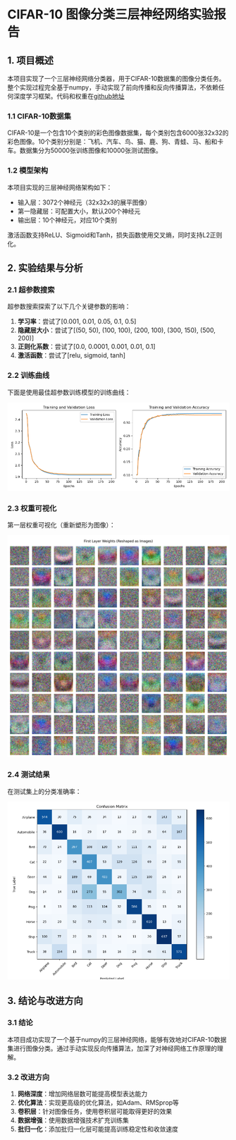 # CIFAR-10 图像分类三层神经网络实验报告

## 1. 项目概述

本项目实现了一个三层神经网络分类器，用于CIFAR-10数据集的图像分类任务。整个实现过程完全基于numpy，手动实现了前向传播和反向传播算法，不依赖任何深度学习框架。代码和权重在[github地址](https://github.com/LiYu0524/cifar10_classifier_numpy)

### 1.1 CIFAR-10数据集

CIFAR-10是一个包含10个类别的彩色图像数据集，每个类别包含6000张32x32的彩色图像。10个类别分别是：飞机、汽车、鸟、猫、鹿、狗、青蛙、马、船和卡车。数据集分为50000张训练图像和10000张测试图像。

### 1.2 模型架构

本项目实现的三层神经网络架构如下：

- 输入层：3072个神经元（32x32x3的展平图像）
- 第一隐藏层：可配置大小，默认200个神经元
- 输出层：10个神经元，对应10个类别

激活函数支持ReLU、Sigmoid和Tanh，损失函数使用交叉熵，同时支持L2正则化。

## 2. 实验结果与分析

### 2.1 超参数搜索

超参数搜索探索了以下几个关键参数的影响：

1. **学习率**：尝试了[0.001, 0.01, 0.05, 0.1, 0.5]
2. **隐藏层大小**：尝试了[(50, 50), (100, 100), (200, 100), (300, 150), (500, 200)]
3. **正则化系数**：尝试了[0.0, 0.0001, 0.001, 0.01, 0.1]
4. **激活函数**：尝试了[relu, sigmoid, tanh]

### 2.2 训练曲线

下面是使用最佳超参数训练模型的训练曲线：

![训练曲线](./cifar10/results/training_curves.png)

### 2.3 权重可视化

第一层权重可视化（重新塑形为图像）：

![第一层权重](./cifar10/results/layer1_weights_images.png)

### 2.4 测试结果

在测试集上的分类准确率：

![混淆矩阵](./cifar10/results/confusion_matrix.png)

## 3. 结论与改进方向

### 3.1 结论

本项目成功实现了一个基于numpy的三层神经网络，能够有效地对CIFAR-10数据集进行图像分类。通过手动实现反向传播算法，加深了对神经网络工作原理的理解。

### 3.2 改进方向

1. **网络深度**：增加网络层数可能提高模型表达能力
2. **优化算法**：实现更高级的优化算法，如Adam、RMSprop等
3. **卷积层**：针对图像任务，使用卷积层可能取得更好的效果
4. **数据增强**：使用数据增强技术扩充训练集
5. **批归一化**：添加批归一化层可能提高训练稳定性和收敛速度

